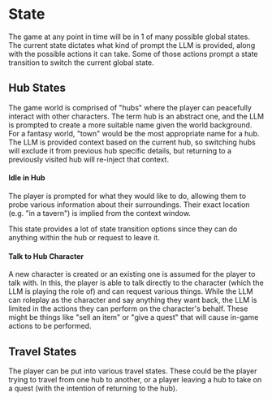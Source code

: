 
# State

The game at any point in time will be in 1 of many possible global states. The current state dictates what kind of prompt the LLM is provided, along with the possible actions it can take. Some of those actions prompt a state transition to switch the current global state.


## Hub States

The game world is comprised of "hubs" where the player can peacefully interact with other characters. The term hub is an abstract one, and the LLM is prompted to create a more suitable name given the world background. For a fantasy world, "town" would be the most appropriate name for a hub. The LLM is provided context based on the current hub, so switching hubs will exclude it from previous hub specific details, but returning to a previously visited hub will re-inject that context.

#### Idle in Hub

The player is prompted for what they would like to do, allowing them to probe various information about their surroundings. Their exact location (e.g. "in a tavern") is implied from the context window.

This state provides a lot of state transition options since they can do anything within the hub or request to leave it.

#### Talk to Hub Character

A new character is created or an existing one is assumed for the player to talk with. In this, the player is able to talk directly to the character (which the LLM is playing the role of) and can request various things. While the LLM can roleplay as the character and say anything they want back, the LLM is limited in the actions they can perform on the character's behalf. These might be things like "sell an item" or "give a quest" that will cause in-game actions to be performed.


## Travel States

The player can be put into various travel states. These could be the player trying to travel from one hub to another, or a player leaving a hub to take on a quest (with the intention of returning to the hub).
